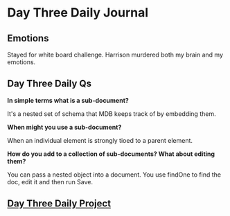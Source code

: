 # Day Three Daily Journal

## Emotions

Stayed for white board challenge. Harrison murdered both my brain and my emotions. 

## Day Three Daily Qs

**In simple terms what is a sub-document?**

It's a nested set of schema that MDB keeps track of by embedding them.

**When might you use a sub-document?**

When an individual element is strongly tioed to a parent element.

**How do you add to a collection of sub-documents? What about editing them?**

You can pass a nested object into a document. You use findOne to find the doc, edit it and then run Save.

## [Day Three Daily Project](https://github.com/CMitchell5619/daplanets)
